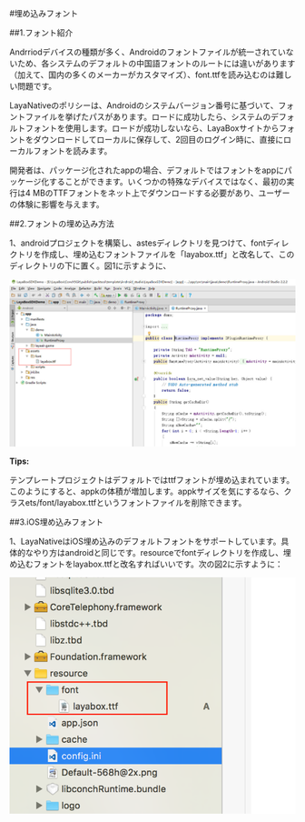 #埋め込みフォント

##1.フォント紹介

Andrriodデバイスの種類が多く、Androidのフォントファイルが統一されていないため、各システムのデフォルトの中国語フォントのルートには違いがあります（加えて、国内の多くのメーカーがカスタマイズ）、font.ttfを読み込むのは難しい問題です。

LayaNativeのポリシーは、Androidのシステムバージョン番号に基づいて、フォントファイルを挙げたパスがあります。ロードに成功したら、システムのデフォルトフォントを使用します。ロードが成功しないなら、LayaBoxサイトからフォントをダウンロードしてローカルに保存して、2回目のログイン時に、直接にローカルフォントを読みます。

開発者は、パッケージ化されたappの場合、デフォルトではフォントをappにパッケージ化することができます。いくつかの特殊なデバイスではなく、最初の実行は4 MBのTTFフォントをネット上でダウンロードする必要があり、ユーザーの体験に影響を与えます。

##2.フォントの埋め込み方法

1、androidプロジェクトを構築し、astesディレクトリを見つけて、fontディレクトリを作成し、埋め込むフォントファイルを「layabox.ttf」と改名して、このディレクトリの下に置く。図1に示すように、

![图1](img/1.jpg)


**Tips:** 

テンプレートプロジェクトはデフォルトではttfフォントが埋め込まれています。このようにすると、appkの体積が増加します。appkサイズを気にするなら、クラスets/font/layabox.ttfというフォントファイルを削除できます。

##3.iOS埋め込みフォント

1、LayaNativeはiOS埋め込みのデフォルトフォントをサポートしています。具体的なやり方はandroidと同じです。resourceでfontディレクトリを作成し、埋め込むフォントをlayabox.ttfと改名すればいいです。次の図2に示すように：

![图2](img/2.png)